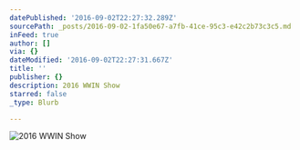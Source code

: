 ```yaml
---
datePublished: '2016-09-02T22:27:32.289Z'
sourcePath: _posts/2016-09-02-1fa50e67-a7fb-41ce-95c3-e42c2b73c3c5.md
inFeed: true
author: []
via: {}
dateModified: '2016-09-02T22:27:31.667Z'
title: ''
publisher: {}
description: 2016 WWIN Show
starred: false
_type: Blurb

---
```

![2016 WWIN Show](https://the-grid-user-content.s3-us-west-2.amazonaws.com/7cfd77b3-d886-41c5-b117-d35ec9fb84f5.jpg)